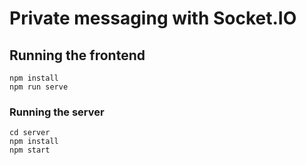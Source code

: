 # Private messaging with Socket.IO

## Running the frontend

```
npm install
npm run serve
```

### Running the server

```
cd server
npm install
npm start
```
